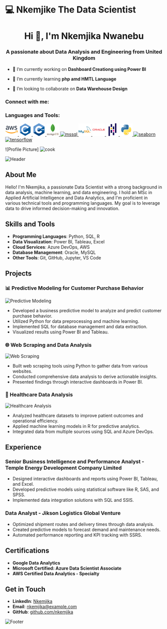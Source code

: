 # 💻 Nkemjike The Data Scientist 

<h1 align="center">Hi 👋, I'm Nkemjika Nwanebu</h1>
<h3 align="center">A passionate about Data Analysis and Engineering from United Kingdom</h3>

- 🔭 I’m currently working on **Dashboard Creationg using Power BI**

- 🌱 I’m currently learning **php amd HMTL Language**

- 👯 I’m looking to collaborate on **Data Warehouse Design**

<h3 align="left">Connect with me:</h3>
<p align="left">
</p>

<h3 align="left">Languages and Tools:</h3>
<p align="left"> <a href="https://aws.amazon.com" target="_blank" rel="noreferrer"> <img src="https://raw.githubusercontent.com/devicons/devicon/master/icons/amazonwebservices/amazonwebservices-original-wordmark.svg" alt="aws" width="40" height="40"/> </a> <a href="https://www.cprogramming.com/" target="_blank" rel="noreferrer"> <img src="https://raw.githubusercontent.com/devicons/devicon/master/icons/c/c-original.svg" alt="c" width="40" height="40"/> </a> <a href="https://www.w3schools.com/cpp/" target="_blank" rel="noreferrer"> <img src="https://raw.githubusercontent.com/devicons/devicon/master/icons/cplusplus/cplusplus-original.svg" alt="cplusplus" width="40" height="40"/> </a> <a href="https://www.mongodb.com/" target="_blank" rel="noreferrer"> <img src="https://raw.githubusercontent.com/devicons/devicon/master/icons/mongodb/mongodb-original-wordmark.svg" alt="mongodb" width="40" height="40"/> </a> <a href="https://www.microsoft.com/en-us/sql-server" target="_blank" rel="noreferrer"> <img src="https://www.svgrepo.com/show/303229/microsoft-sql-server-logo.svg" alt="mssql" width="40" height="40"/> </a> <a href="https://www.mysql.com/" target="_blank" rel="noreferrer"> <img src="https://raw.githubusercontent.com/devicons/devicon/master/icons/mysql/mysql-original-wordmark.svg" alt="mysql" width="40" height="40"/> </a> <a href="https://www.oracle.com/" target="_blank" rel="noreferrer"> <img src="https://raw.githubusercontent.com/devicons/devicon/master/icons/oracle/oracle-original.svg" alt="oracle" width="40" height="40"/> </a> <a href="https://pandas.pydata.org/" target="_blank" rel="noreferrer"> <img src="https://raw.githubusercontent.com/devicons/devicon/2ae2a900d2f041da66e950e4d48052658d850630/icons/pandas/pandas-original.svg" alt="pandas" width="40" height="40"/> </a> <a href="https://www.python.org" target="_blank" rel="noreferrer"> <img src="https://raw.githubusercontent.com/devicons/devicon/master/icons/python/python-original.svg" alt="python" width="40" height="40"/> </a> <a href="https://seaborn.pydata.org/" target="_blank" rel="noreferrer"> <img src="https://seaborn.pydata.org/_images/logo-mark-lightbg.svg" alt="seaborn" width="40" height="40"/> </a> <a href="https://www.tensorflow.org" target="_blank" rel="noreferrer"> <img src="https://www.vectorlogo.zone/logos/tensorflow/tensorflow-icon.svg" alt="tensorflow" width="40" height="40"/> </a> </p>


![Profile Picture]
![cook](https://github.com/nkemdata/abc/assets/119932254/03a8f689-80a0-45e1-afad-974b2a73bdda)


![Header](https://via.placeholder.com/800x200.png?text=Welcome+to+Nkemjika's+GitHub+Profile)

## About Me

Hello! I'm Nkemjika, a passionate Data Scientist with a strong background in data analysis, machine learning, and data engineering. I hold an MSc in Applied Artificial Intelligence and Data Analytics, and I'm proficient in various technical tools and programming languages. My goal is to leverage data to drive informed decision-making and innovation.

## Skills and Tools

- **Programming Languages**: Python, SQL, R
- **Data Visualization**: Power BI, Tableau, Excel
- **Cloud Services**: Azure DevOps, AWS
- **Database Management**: Oracle, MySQL
- **Other Tools**: Git, GitHub, Jupyter, VS Code

## Projects

### 📊 Predictive Modeling for Customer Purchase Behavior
![Predictive Modeling](https://via.placeholder.com/400x200.png?text=Predictive+Modeling+Project)
- Developed a business predictive model to analyze and predict customer purchase behavior.
- Utilized Python for data preprocessing and machine learning.
- Implemented SQL for database management and data extraction.
- Visualized results using Power BI and Tableau.

### 🌐 Web Scraping and Data Analysis
![Web Scraping](https://via.placeholder.com/400x200.png?text=Web+Scraping+Project)
- Built web scraping tools using Python to gather data from various websites.
- Conducted comprehensive data analysis to derive actionable insights.
- Presented findings through interactive dashboards in Power BI.

### 🏥 Healthcare Data Analysis
![Healthcare Analysis](https://via.placeholder.com/400x200.png?text=Healthcare+Data+Analysis)
- Analyzed healthcare datasets to improve patient outcomes and operational efficiency.
- Applied machine learning models in R for predictive analytics.
- Integrated data from multiple sources using SQL and Azure DevOps.

## Experience

### Senior Business Intelligence and Performance Analyst - Temple Energy Development Company Limited
- Designed interactive dashboards and reports using Power BI, Tableau, and Excel.
- Developed predictive models using statistical software like R, SAS, and SPSS.
- Implemented data integration solutions with SQL and SSIS.

### Data Analyst - Jikson Logistics Global Venture
- Optimized shipment routes and delivery times through data analysis.
- Created predictive models to forecast demand and maintenance needs.
- Automated performance reporting and KPI tracking with SSRS.

## Certifications

- **Google Data Analytics**
- **Microsoft Certified: Azure Data Scientist Associate**
- **AWS Certified Data Analytics - Specialty**

## Get in Touch

- **LinkedIn**: [Nkemjika](https://www.linkedin.com/in/nkemjika)
- **Email**: [nkemjika@example.com](mailto:nkemjika@example.com)
- **GitHub**: [github.com/nkemjika](https://github.com/nkemjika)

![Footer](https://via.placeholder.com/800x100.png?text=Thank+you+for+visiting+my+profile!)

